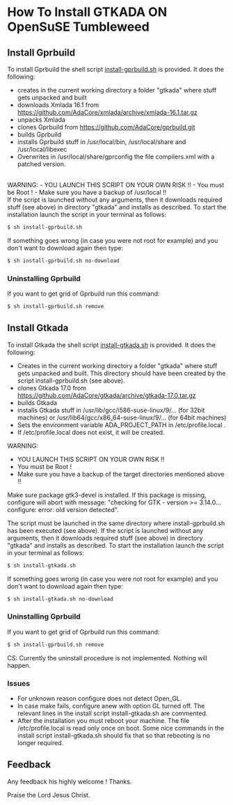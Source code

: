 # How To Install GTKADA ON OpenSuSE Tumbleweed

## Install Gprbuild
To install Gprbuild the shell script [install-gprbuild.sh](install-gprbuild.sh) is provided.
It does the following:
- creates in the current working directory a folder "gtkada" where stuff gets unpacked and built
- downloads Xmlada 16.1 from https://github.com/AdaCore/xmlada/archive/xmlada-16.1.tar.gz
- unpacks Xmlada
- clones Gprbuild from https://github.com/AdaCore/gprbuild.git
- builds Gprbuild
- installs Gprbuild stuff in /usr/local/bin, /usr/local/share and /usr/local/libexec
- Overwrites in /usr/local/share/gprconfig the file compilers.xml with a patched version.
<br>
WARNING: 
- YOU LAUNCH THIS SCRIPT ON YOUR OWN RISK !!
- You must be Root !
- Make sure you have a backup of /usr/local !!
<br>
If the script is launched without any arguments, then it downloads required stuff (see above) in
directory "gtkada" and installs as described. 
To start the installation launch the script in your terminal as follows:

```sh
$ sh install-gprbuild.sh
```

If something goes wrong (in case you were not root for example) and you don't 
want to download again then type:

```sh
$ sh install-gprbuild.sh no-download
```

### Uninstalling Gprbuild
If you want to get grid of Gprbuild run this command:
```sh
$ sh install-gprbuild.sh remove
```


## Install Gtkada
To install Gtkada the shell script [install-gtkada.sh](install-gtkada.sh) is provided.
It does the following:
- Creates in the current working directory a folder "gtkada" where stuff gets unpacked and built.
  This directory should have been created by the script install-gprbuild.sh (see above).
- clones Gtkada 17.0 from https://github.com/AdaCore/gtkada/archive/gtkada-17.0.tar.gz
- builds Gtkada
- installs Gtkada stuff in /usr/lib/gcc/i586-suse-linux/9/... (for 32bit machines) or
  /usr/lib64/gcc/x86_64-suse-linux/9/... (for 64bit machines)
- Sets the environment variable ADA_PROJECT_PATH in /etc/profile.local .
- If /etc/profile.local does not exist, it will be created.

WARNING: 
- YOU LAUNCH THIS SCRIPT ON YOUR OWN RISK !!
- You must be Root !
- Make sure you have a backup of the target directories mentioned above !!

Make sure package gtk3-devel is installed.
If this package is missing, configure will abort with message:
"checking for GTK - version >= 3.14.0... configure: error: old version detected".

The script must be launched in the same directory where install-gprbuild.sh has been executed (see above).
If the script is launched without any arguments, then it downloads required stuff (see above) in
directory "gtkada" and installs as described. 
To start the installation launch the script in your terminal as follows:

```sh
$ sh install-gtkada.sh
```

If something goes wrong (in case you were not root for example) and you don't 
want to download again then type:

```sh
$ sh install-gtkada.sh no-download
```

### Uninstalling Gprbuild
If you want to get grid of Gprbuild run this command:

```sh
$ sh install-gprbuild.sh remove
```

CS: Currently the uninstall procedure is not implemented. Nothing will happen.


### Issues
- For unknown reason configure does not detect Open_GL. 
- In case make fails, configure anew with option GL turned off. The relevant lines
  in the install script install-gtkada.sh are commented.
- After the installation you must reboot your machine. 
  The file /etc/profile.local is read only once on boot. Some nice commands in the 
  install script install-gtkada.sh should fix that so that rebooting is no longer required.


## Feedback
Any feedback his highly welcome ! Thanks.

Praise the Lord Jesus Christ.
